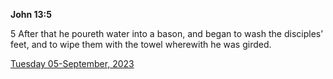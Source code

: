 **John 13:5**

5 After that he poureth water into a bason, and began to wash the disciples’ feet, and to wipe them with the towel wherewith he was girded.

[Tuesday 05-September, 2023](https://getbible.life/kjv/John/13/5)
